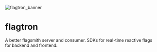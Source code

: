 
![flagtron_banner](https://github.com/user-attachments/assets/845a4ac9-e054-4ea9-8b6b-9e91945b74e8)

# flagtron
A better flagsmith server and consumer. SDKs for real-time reactive flags for backend and frontend.
